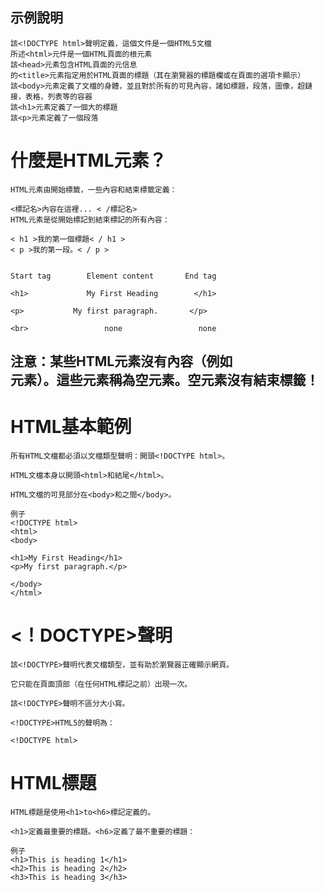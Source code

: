 ## 示例說明
```
該<!DOCTYPE html>聲明定義，這個文件是一個HTML5文檔
所述<html>元件是一個HTML頁面的根元素
該<head>元素包含HTML頁面的元信息
的<title>元素指定用於HTML頁面的標題（其在瀏覽器的標題欄或在頁面的選項卡顯示）
該<body>元素定義了文檔的身體，並且對於所有的可見內容，諸如標題，段落，圖像，超鏈接，表格，列表等的容器
該<h1>元素定義了一個大的標題
該<p>元素定義了一個段落
```
# 什麼是HTML元素？
```
HTML元素由開始標籤，一些內容和結束標籤定義：

<標記名>內容在這裡... < /標記名>
HTML元素是從開始標記到結束標記的所有內容：

< h1 >我的第一個標題< / h1 >
< p >我的第一段。< / p >


Start tag	     Element content	   End tag

<h1>	         My First Heading	     </h1>

<p>	          My first paragraph.	    </p>

<br>	             none	              none

```
## 注意：某些HTML元素沒有內容（例如<br>元素）。這些元素稱為空元素。空元素沒有結束標籤！

# HTML基本範例
```
所有HTML文檔都必須以文檔類型聲明：開頭<!DOCTYPE html>。

HTML文檔本身以開頭<html>和結尾</html>。

HTML文檔的可見部分在<body>和之間</body>。

例子
<!DOCTYPE html>
<html>
<body>

<h1>My First Heading</h1>
<p>My first paragraph.</p>

</body>
</html>
```
# <！DOCTYPE>聲明
```
該<!DOCTYPE>聲明代表文檔類型，並有助於瀏覽器正確顯示網頁。

它只能在頁面頂部（在任何HTML標記之前）出現一次。

該<!DOCTYPE>聲明不區分大小寫。

<!DOCTYPE>HTML5的聲明為：

<!DOCTYPE html>
```
# HTML標題
```
HTML標題是使用<h1>to<h6>標記定義的。

<h1>定義最重要的標題。<h6>定義了最不重要的標題： 

例子
<h1>This is heading 1</h1>
<h2>This is heading 2</h2>
<h3>This is heading 3</h3>
```


























